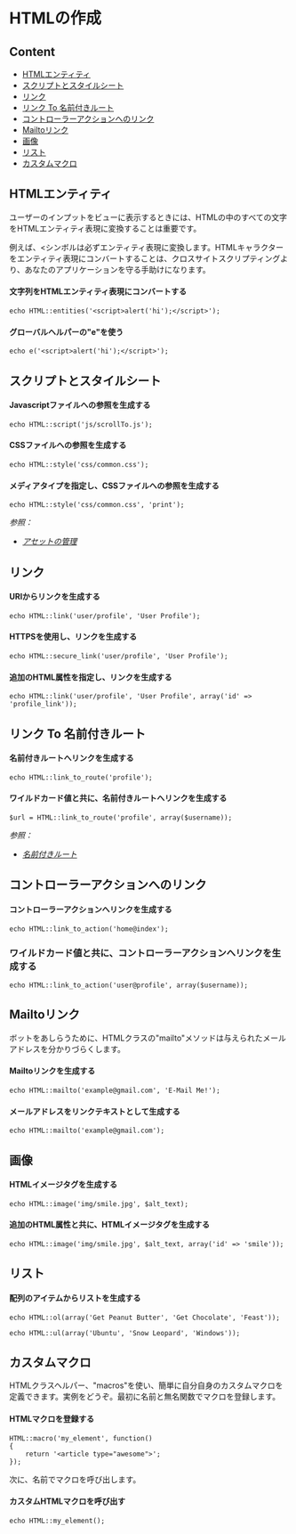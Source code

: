 # HTMLの作成

## Content

- [HTMLエンティティ](#entities)
- [スクリプトとスタイルシート](#scripts-and-style-sheets)
- [リンク](#links)
- [リンク To 名前付きルート](#links-to-named-routes)
- [コントローラーアクションへのリンク](#links-to-controller-actions)
- [Mailtoリンク](#mail-to-links)
- [画像](#images)
- [リスト](#lists)
- [カスタムマクロ](#custom-macros)

<a name="entities"></a>
## HTMLエンティティ

ユーザーのインプットをビューに表示するときには、HTMLの中のすべての文字をHTMLエンティティ表現に変換することは重要です。

例えば、<シンボルは必ずエンティティ表現に変換します。HTMLキャラクターをエンティティ表現にコンバートすることは、クロスサイトスクリプティングより、あなたのアプリケーションを守る手助けになります。

#### 文字列をHTMLエンティティ表現にコンバートする

	echo HTML::entities('<script>alert('hi');</script>');

#### グローバルヘルパーの"e"を使う

	echo e('<script>alert('hi');</script>');

<a name="scripts-and-style-sheets"></a>
## スクリプトとスタイルシート

#### Javascriptファイルへの参照を生成する

	echo HTML::script('js/scrollTo.js');

#### CSSファイルへの参照を生成する

	echo HTML::style('css/common.css');

#### メディアタイプを指定し、CSSファイルへの参照を生成する

	echo HTML::style('css/common.css', 'print');

*参照：*

- *[アセットの管理](/docs/views/assets)*

<a name="links"></a>
## リンク

#### URIからリンクを生成する

	echo HTML::link('user/profile', 'User Profile');

#### HTTPSを使用し、リンクを生成する

	echo HTML::secure_link('user/profile', 'User Profile');

#### 追加のHTML属性を指定し、リンクを生成する

	echo HTML::link('user/profile', 'User Profile', array('id' => 'profile_link'));

<a name="links-to-named-routes"></a>
## リンク To 名前付きルート

#### 名前付きルートへリンクを生成する

	echo HTML::link_to_route('profile');

#### ワイルドカード値と共に、名前付きルートへリンクを生成する

	$url = HTML::link_to_route('profile', array($username));

*参照：*

- *[名前付きルート](/docs/routing#named-routes)*

<a name="links-to-controller-actions"></a>
## コントローラーアクションへのリンク

#### コントローラーアクションへリンクを生成する

	echo HTML::link_to_action('home@index');

### ワイルドカード値と共に、コントローラーアクションへリンクを生成する

	echo HTML::link_to_action('user@profile', array($username));

<a name="mail-to-links"></a>
## Mailtoリンク

ボットをあしらうために、HTMLクラスの"mailto"メソッドは与えられたメールアドレスを分かりづらくします。

#### Mailtoリンクを生成する

	echo HTML::mailto('example@gmail.com', 'E-Mail Me!');

#### メールアドレスをリンクテキストとして生成する

	echo HTML::mailto('example@gmail.com');

<a name="images"></a>
## 画像

#### HTMLイメージタグを生成する

	echo HTML::image('img/smile.jpg', $alt_text);

#### 追加のHTML属性と共に、HTMLイメージタグを生成する

	echo HTML::image('img/smile.jpg', $alt_text, array('id' => 'smile'));

<a name="lists"></a>
## リスト

#### 配列のアイテムからリストを生成する

	echo HTML::ol(array('Get Peanut Butter', 'Get Chocolate', 'Feast'));

	echo HTML::ul(array('Ubuntu', 'Snow Leopard', 'Windows'));

<a name="custom-macros"></a>
## カスタムマクロ

HTMLクラスヘルパー、"macros"を使い、簡単に自分自身のカスタムマクロを定義できます。実例をどうぞ。最初に名前と無名関数でマクロを登録します。

#### HTMLマクロを登録する

	HTML::macro('my_element', function()
	{
		return '<article type="awesome">';
	});

次に、名前でマクロを呼び出します。

#### カスタムHTMLマクロを呼び出す

	echo HTML::my_element();
